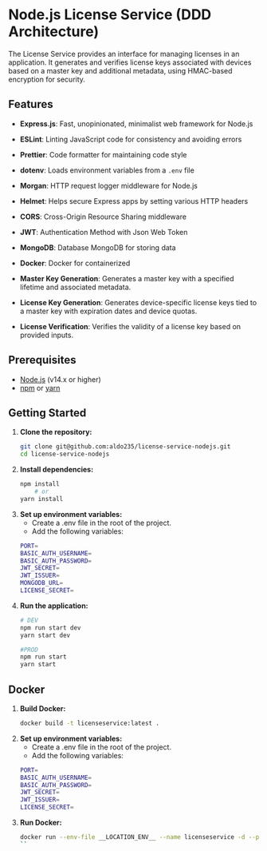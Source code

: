 
# Node.js License Service (DDD Architecture)

The License Service provides an interface for managing licenses in an application. It generates and verifies license keys associated with devices based on a master key and additional metadata, using HMAC-based encryption for security.

## Features

- **Express.js**: Fast, unopinionated, minimalist web framework for Node.js
- **ESLint**: Linting JavaScript code for consistency and avoiding errors
- **Prettier**: Code formatter for maintaining code style
- **dotenv**: Loads environment variables from a `.env` file
- **Morgan**: HTTP request logger middleware for Node.js
- **Helmet**: Helps secure Express apps by setting various HTTP headers
- **CORS**: Cross-Origin Resource Sharing middleware
- **JWT**: Authentication Method with Json Web Token
- **MongoDB**: Database MongoDB for storing data
- **Docker**: Docker for containerized

- **Master Key Generation**: Generates a master key with a specified lifetime and associated metadata.
- **License Key Generation**: Generates device-specific license keys tied to a master key with expiration dates and device quotas.
- **License Verification**: Verifies the validity of a license key based on provided inputs.

## Prerequisites

- [Node.js](https://nodejs.org/) (v14.x or higher)
- [npm](https://www.npmjs.com/) or [yarn](https://yarnpkg.com/)

## Getting Started

1. **Clone the repository:**
   ```bash
   git clone git@github.com:aldo235/license-service-nodejs.git
   cd license-service-nodejs
   ```
2. **Install dependencies:**
    ```bash
    npm install
        # or
    yarn install
    ```
3. **Set up environment variables:**
    - Create a .env file in the root of the project.
    - Add the following variables:
    ```bash
    PORT=
    BASIC_AUTH_USERNAME=
    BASIC_AUTH_PASSWORD=
    JWT_SECRET=
    JWT_ISSUER=
    MONGODB_URL=
    LICENSE_SECRET=
    ```
4. **Run the application:**
    ```bash
    # DEV
    npm run start dev
    yarn start dev

    #PROD
    npm run start
    yarn start
    ```

## Docker
1. **Build Docker:**
    ```bash
    docker build -t licenseservice:latest . 
    ```
2. **Set up environment variables:**
    - Create a .env file in the root of the project.
    - Add the following variables:
    ```bash
    PORT=
    BASIC_AUTH_USERNAME=
    BASIC_AUTH_PASSWORD=
    JWT_SECRET=
    JWT_ISSUER=
    LICENSE_SECRET=
    ```
3. **Run Docker:**
    ```bash
    docker run --env-file __LOCATION_ENV__ --name licenseservice -d --publish 8080:8080 licenseservice:latest
    ``